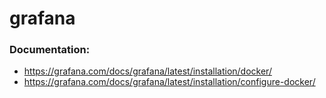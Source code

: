 # grafana
### Documentation:
- https://grafana.com/docs/grafana/latest/installation/docker/
- https://grafana.com/docs/grafana/latest/installation/configure-docker/
